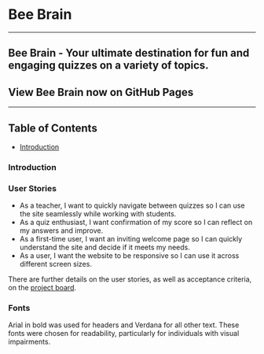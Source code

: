 # Bee Brain 

--- 

## Bee Brain - Your ultimate destination for fun and engaging quizzes on a variety of topics.

## View Bee Brain now on GitHub Pages

---

## Table of Contents

- [Introduction](#introduction)

### Introduction 

### User Stories 
- As a teacher, I want to quickly navigate between quizzes so I can use the site seamlessly while working with students.
- As a quiz enthusiast, I want confirmation of my score so I can reflect on my answers and improve.
- As a first-time user, I want an inviting welcome page so I can quickly understand the site and decide if it meets my needs.
- As a user, I want the website to be responsive so I can use it across different screen sizes.

There are further details on the user stories, as well as acceptance criteria, on the [project board](https://github.com/users/nanamontford/projects/4).

### Fonts 
Arial in bold was used for headers and Verdana for all other text. These fonts were chosen for readability, particularly for individuals with visual impairments. 

